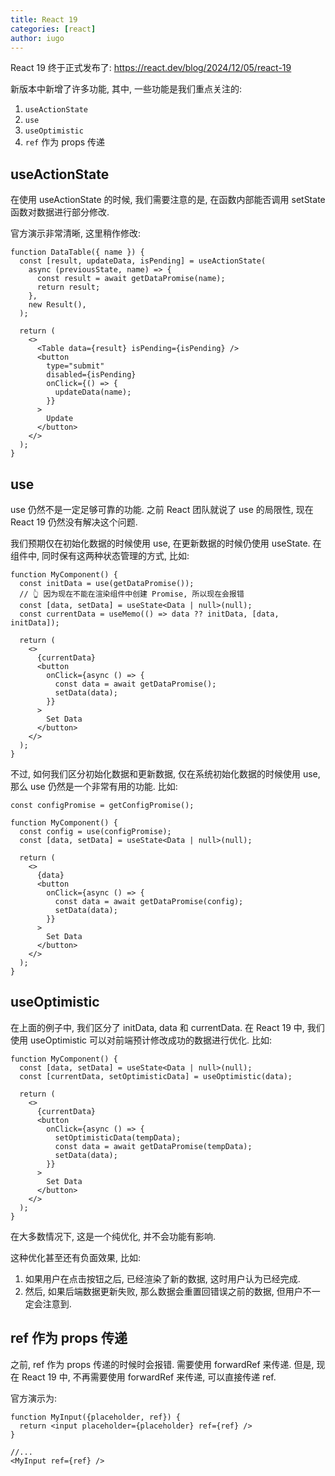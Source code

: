 ```yaml
---
title: React 19
categories: [react]
author: iugo
---
```


React 19 终于正式发布了: <https://react.dev/blog/2024/12/05/react-19>

新版本中新增了许多功能, 其中, 一些功能是我们重点关注的:

1. `useActionState`
2. `use`
3. `useOptimistic`
4. `ref` 作为 props 传递

## useActionState

在使用 useActionState 的时候, 我们需要注意的是, 在函数内部能否调用 setState
函数对数据进行部分修改.

官方演示非常清晰, 这里稍作修改:

```tsx
function DataTable({ name }) {
  const [result, updateData, isPending] = useActionState(
    async (previousState, name) => {
      const result = await getDataPromise(name);
      return result;
    },
    new Result(),
  );

  return (
    <>
      <Table data={result} isPending={isPending} />
      <button
        type="submit"
        disabled={isPending}
        onClick={() => {
          updateData(name);
        }}
      >
        Update
      </button>
    </>
  );
}
```

## use

use 仍然不是一定足够可靠的功能. 之前 React 团队就说了 use 的局限性, 现在
React 19 仍然没有解决这个问题.

我们预期仅在初始化数据的时候使用 use, 在更新数据的时候仍使用 useState.
在组件中, 同时保有这两种状态管理的方式, 比如:

```tsx
function MyComponent() {
  const initData = use(getDataPromise());
  // 👆 因为现在不能在渲染组件中创建 Promise, 所以现在会报错
  const [data, setData] = useState<Data | null>(null);
  const currentData = useMemo(() => data ?? initData, [data, initData]);

  return (
    <>
      {currentData}
      <button
        onClick={async () => {
          const data = await getDataPromise();
          setData(data);
        }}
      >
        Set Data
      </button>
    </>
  );
}
```

不过, 如何我们区分初始化数据和更新数据, 仅在系统初始化数据的时候使用 use,
那么 use 仍然是一个非常有用的功能. 比如:

```tsx
const configPromise = getConfigPromise();

function MyComponent() {
  const config = use(configPromise);
  const [data, setData] = useState<Data | null>(null);

  return (
    <>
      {data}
      <button
        onClick={async () => {
          const data = await getDataPromise(config);
          setData(data);
        }}
      >
        Set Data
      </button>
    </>
  );
}
```

## useOptimistic

在上面的例子中, 我们区分了 initData, data 和 currentData. 在 React 19 中,
我们使用 useOptimistic 可以对前端预计修改成功的数据进行优化. 比如:

```tsx
function MyComponent() {
  const [data, setData] = useState<Data | null>(null);
  const [currentData, setOptimisticData] = useOptimistic(data);

  return (
    <>
      {currentData}
      <button
        onClick={async () => {
          setOptimisticData(tempData);
          const data = await getDataPromise(tempData);
          setData(data);
        }}
      >
        Set Data
      </button>
    </>
  );
}
```

在大多数情况下, 这是一个纯优化, 并不会功能有影响.

这种优化甚至还有负面效果, 比如:

1. 如果用户在点击按钮之后, 已经渲染了新的数据, 这时用户认为已经完成.
2. 然后, 如果后端数据更新失败, 那么数据会重置回错误之前的数据, 但用户不一定会注意到.

## ref 作为 props 传递

之前, ref 作为 props 传递的时候时会报错. 需要使用 forwardRef 来传递.
但是, 现在 React 19 中, 不再需要使用 forwardRef 来传递, 可以直接传递 ref.

官方演示为:

```tsx
function MyInput({placeholder, ref}) {
  return <input placeholder={placeholder} ref={ref} />
}

//...
<MyInput ref={ref} />
```
